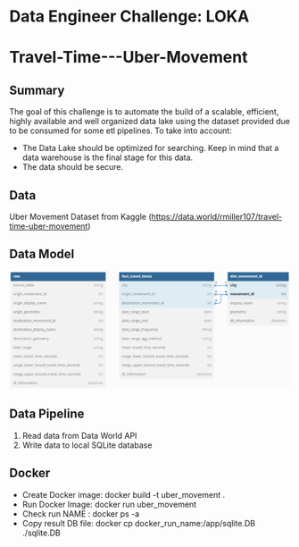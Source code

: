 # Data Engineer Challenge: LOKA

# Travel-Time---Uber-Movement

## Summary
The goal of this challenge is to automate the build of a scalable, efficient, highly available and
well organized data lake using the dataset provided due to be consumed for some etl pipelines.
To take into account:
* The Data Lake should be optimized for searching. Keep in mind that a data warehouse
is the final stage for this data.
* The data should be secure.

## Data
Uber Movement Dataset from Kaggle (https://data.world/rmiller107/travel-time-uber-movement)

## Data Model
![Data_Model](data_model.png)

## Data Pipeline
1. Read data from Data World API
2. Write data to local SQLite database

## Docker
* Create Docker image: docker build -t uber_movement .
* Run Docker Image: docker run uber_movement
* Check run NAME : docker ps -a
* Copy result DB file: docker cp docker_run_name:/app/sqlite.DB ./sqlite.DB